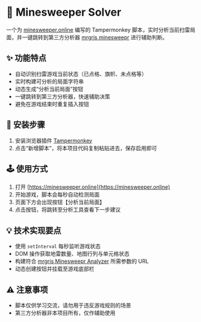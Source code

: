 # 🧠 Minesweeper Solver

一个为 [minesweeper.online](https://minesweeper.online) 编写的 Tampermonkey 脚本，实时分析当前扫雷局面，并一键跳转到第三方分析器 [mrgris minesweepr](https://mrgris.com/projects/minesweepr/demo/analyzer/) 进行辅助判断。

## ✨ 功能特点

* 自动识别扫雷游戏当前状态（已点格、旗帜、未点格等）
* 实时构建可分析的局面字符串
* 动态生成“分析当前局面”按钮
* 一键跳转到第三方分析器，快速辅助决策
* 避免在游戏结束时重复插入按钮

## 🔧 安装步骤

1. 安装浏览器插件 [Tampermonkey](https://www.tampermonkey.net/)
2. 点击“新增脚本”，将本项目代码复制粘贴进去，保存启用即可

## 🕹️ 使用方式

1. 打开 [https://minesweeper.online](https://minesweeper.online)
2. 开始游戏，脚本会每秒自动检测局面
3. 页面下方会出现按钮【分析当前局面】
4. 点击按钮，将跳转至分析工具查看下一步建议

## 💡 技术实现要点

* 使用 `setInterval` 每秒监听游戏状态
* DOM 操作获取地雷数量、地图行列与单元格状态
* 构建符合 [mrgris Minesweepr Analyzer](https://mrgris.com/projects/minesweepr/demo/analyzer/) 所需参数的 URL
* 动态创建按钮并挂载至游戏底部栏

## ⚠️ 注意事项

* 脚本仅供学习交流，请勿用于违反游戏规则的场景
* 第三方分析器非本项目所有，仅作辅助使用
